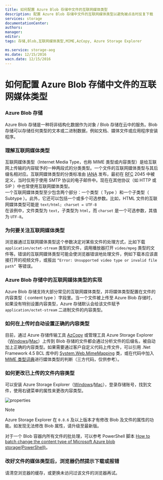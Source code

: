 ```yaml
---
title: 如何配置 Azure Blob 存储中文件的互联网媒体类型
description: 配置 Azure Blob 存储中文件的互联网媒体类型以避免被点击时反复下载
services: storage
documentationCenter: 
authors: 
manager: 
editor: 
tags: 存储,Blob,互联网媒体类型,MIME,AzCopy, Azure Storage Explorer

ms.service: storage-aog
ms.date: 12/15/2016
wacn.date: 12/15/2016
---
```


# 如何配置 Azure Blob 存储中文件的互联网媒体类型

### Azure Blob 存储 ###

Azure Blob 存储是一种将非结构化数据作为对象 / Blob 存储在云中的服务。Blob 存储可以存储任何类型的文本或二进制数据，例如文档、媒体文件或应用程序安装程序。

### 理解互联网媒体类型 ###

互联网媒体类型（Internet Media Type，也称 MIME 类型或内容类型）是给互联网上传输的内容赋予的一种两段式的分类类型。一个文件的互联网媒体类型与其后缀名相对应。互联网媒体类型的分类标准由 [IANA](https://www.iana.org/) 发布，最初在 [RFC](http://www.ietf.org/rfc.html) 2045 中被定义，当时仅用于使用 SMTP 协议的电子邮件中。现在在其他协议（如 HTTP 或 SIP ）中也常使用互联网媒体类型。  
一个互联网媒体类型至少包含两个部分：一个类型（ Type ）和一个子类型（ Subtype ）。此外，它还可以包括一个或多个可选参数。比如，HTML 文件的互联网媒体类型可能是 `text/html; charset = UTF-8`  
在该例中，文件类型为 `text`，子类型为 `html`，而 `charset` 是一个可选参数，其值为 `UTF-8`。

### 为何要关注互联网媒体类型 ###

浏览器通过互联网媒体类型这个参数决定对某些文件的处理方式，比如下载 `application/octet-stream` 类型的文件，调用播放器打开 `video/mpeg` 类型的文件等。错误的互联网媒体类型可能会使浏览器错误地处理文件，例如下载本应该直接打开的视频文件，或报出 `“Error: Unsupported video type or invalid file path” `等错误。

### Azure Blob 存储中的互联网媒体类型的实现 ###

Azure Blob 存储支持大部分常见的互联网媒体类型，并将媒体类型配置在文件的内容类型（ content type ）字段里。当一个文件被上传至 Azure Blob 存储时，如果没有特别设置内容类型，Azure 存储默认会给该文件赋予 `application/octet-stream` 二进制文件的内容类型。

### 如何在上传时自动设置正确的内容类型 ###

目前，通过 Azure 存储传输工具 [AzCopy](./storage/storage-use-azcopy.md) 或管理工具 Azure Storage Explorer（[Windows](http://go.microsoft.com/fwlink/?linkid=698844&clcid=0x804)/[Mac](http://go.microsoft.com/fwlink/?linkid=698845&clcid=0x804)）上传到 Blob 存储的文件都会通过分析文件的后缀名，被自动加上正确的内容类型。如果需要通过客户自定义代码上传文件，可以引用 .Net Framework 4.5 BCL 库中的 [System.Web.MimeMapping](https://msdn.microsoft.com/zh-cn/library/system.web.mimemapping.getmimemapping.aspx) 类，或在代码中加入[ MIME 类型词典](https://github.com/samuelneff/MimeTypeMap)进行媒体类型的判断（三方代码，仅供参考）。

### 如何更改已上传的文件内容类型 ###

可以安装 Azure Storage Explorer（[Windows](http://go.microsoft.com/fwlink/?linkid=698844&clcid=0x804)/[Mac](http://go.microsoft.com/fwlink/?linkid=698845&clcid=0x804)），登录存储账号，找到文件，使用右键菜单的属性来更改内容类型。

![properties](./media/aog-storage-blob-howto-store-mime-type/properties.png)

>[!NOTE]
> Azure Storage Explorer 在 `0.8.6` 及以上版本才有修改 Blob 及文件的属性的功能。如发现无法修改 Blob 属性，请升级至最新版。

对于一个 Blob 容器内所有文件的批处理，可以参考 PowerShell 脚本 [How to batch change the content type of Microsoft Azure blob storage(PowerShell)](https://gallery.technet.microsoft.com/How-to-batch-change-the-47e310b4)。

### 改好文件的媒体类型后，浏览器仍然提示下载或报错 ###

请清空浏览器的缓存，或更换未访问过该文件的浏览器再试。